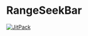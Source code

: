 # RangeSeekBar
[![JitPack](https://img.shields.io/badge/Android%20Arsenal-android--best--practices-brightgreen.svg?style=flat)](https://android-arsenal.com/details/1/1091)
